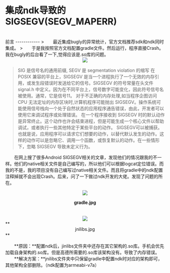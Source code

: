 集成ndk导致的SIGSEGV(SEGV_MAPERR)
============
<br/>
前言
------------
>　　最近集成bugly的异常统计，官方文档推荐sdk和ndk同时集成。  
>　　于是我按照官方文档配置gradle文件。然后运行，程序直接Crash。我在bugly的后台看了一下,觉得应该是.so库的问题。
<br/>
<div align=center><img  src="https://raw.githubusercontent.com/liangfeng093/MarkdownBlogs/master/res/2018-2/bugly_ndk1.png"/></div>

>SIG 是信号名的通用前缀, SEGV 是 segmentation violation 的缩写
在 POSIX 兼容的平台上，SIGSEGV 是当一个进程执行了一个无效的内存引用，或发生段错误时发送给它的信号。SIGSEGV 的符号常量在头文件 signal.h 中定义。因为在不同平台上，信号数字可能变化，因此符号信号名被使用。通常，它是信号11。
对于不正确的内存处理,如当程序企图访问 CPU 无法定址的内存区块时,计算机程序可能抛出 SIGSEGV。操作系统可能使用信号栈向一个处于自然状态的应用程序通告错误，由此，开发者可以使用它来调试程序或处理错误。
在一个程序接收到 SIGSEGV 时的默认动作是异常终止。这个动作也许会结束进程，但是可能生成一个核心文件以帮助调试，或者执行一些其他特定于某些平台的动作。
SIGSEGV可以被捕获。也就是说，应用程序可以请求它们想要的动作，以替代默认发生的动作。这样的动作可以是忽略它、调用一个函数，或恢复默认的动作。在一些情形下，忽略 SIGSEGV 导致未定义行为。

　　在网上搜了很多Android SIGSEGV相关的文章，发现他们的情况跟我的不一样。他们的native相关文件是自己编写的，所以他们可以根据logcat定位错误。而我的不是，我的项目没有自己编写过native相关文件。而且将gradle中的ndk配置注释掉就不会出现Crash。后来，问了一下做过ndk开发的大佬。发现了问题的所在。  

<div align=center><img  src="https://raw.githubusercontent.com/liangfeng093/MarkdownBlogs/master/res/2018-2/bugly_ndk2.png"/></div>

**<div align=center>gradle.jpg</div>**　　　　
<br/>
<div align=center><img  src="https://raw.githubusercontent.com/liangfeng093/MarkdownBlogs/master/res/2018-2/bugly_ndk3.png"/></div>
**<div align=center>jnilibs.jpg</div>**　　　　

　　**原因：**配置ndk后，jinlibs文件夹中还存在其它架构的.so库。手机会优先加载自身架构的.so库。但是高德所需要的.so库该架构没有。导致了内存错误。  
　　**解决方案：**jnilibs文件夹中只保留gradle中配置ndk时对应的架构即可，其他架构全部删除。（ndk配置为armeabi-v7a）